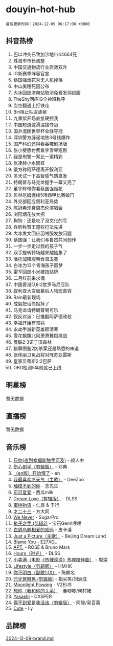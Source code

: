 # douyin-hot-hub

`最后更新时间：2024-12-09 06:17:08 +0800`

## 抖音热榜

1. 巴以冲突已致加沙地带44664死
1. 珠海市市长调整
1. 中国交通物流行业质效双升
1. iG新赛季阵容官宣
1. 蔡国强烟花秀无人机掉落
1. 中山美穗死因公布
1. 大冰回应济南站取消免费发羽绒服
1. TheShy回应iG全神班称呼
1. 当空翻遇上打铁花
1. Bin阻止队友虐泉
1. 九重紫开场直接硬控我
1. 中国短道速滑混接夺冠
1. 国乒混团世界杯全胜夺冠
1. 深圳警方辟谣地铁3号线爆炸
1. 国产科幻还得看吞噬剧场版
1. 张小斐愿付费看李雪琴短剧
1. 我是刑警一案比一案精彩
1. 张凌赫小水同框
1. 俄方称阿萨德离开叙利亚
1. 冬天试一下高智感气质盘发
1. 特朗普与马克龙握手一幕又亮了
1. 董宇辉带你看蔡国强烟花
1. 贝林厄姆连续5场西甲比赛破门
1. 外交部回应叙利亚局势
1. 陈冠希现身周杰伦演唱会
1. 浏阳烟花放大招
1. 狗狗：还是吃了没文化的亏
1. 许昕称赞王楚钦打法先进
1. 大冰发文回应羽绒服发放问题
1. 蔡国强：让我们与自然共同创作
1. 一步一步走过我的孩子气
1. 双手旋转转场越来越抽象了
1. 潘托加降服朝仓海卫冕
1. 白冰为13个青海孩子圆梦
1. 雷军回应小米被指贴牌
1. 二月红前来求偶
1. 中国香港队8:2胜罗马尼亚队
1. 叙利亚大变局幕后人物现真容
1. Rain最新现场
1. 成毅把话筒抠掉了
1. 马克龙请特朗普喝可乐
1. 叙反对派：已推翻阿萨德政权
1. 幸福开始有预兆
1. 永劫手游新英雄顾清寒
1. 雪花飘飘北风萧萧舞蹈挑战
1. 曼联2:3诺丁汉森林
1. 猎罪图鉴2凶杀案还是熟悉的味道
1. 张伟丽卫冕战将对阵苏亚雷斯
1. 皇家贝蒂斯2:2巴萨
1. OBD检测5年前就已上线

## 明星榜

暂无数据

## 直播榜

暂无数据

## 音乐榜

1. [只你(直到幸福能触手可及)](https://sf3-cdn-tos.douyinstatic.com/obj/tos-cn-ve-2774/o0lBkRDzFTeaVSUz3ZZSCBVtZ5DIMQGfgmEAuE) - 颜人中
1. [伤心剖半（剪辑版）](https://sf5-hl-cdn-tos.douyinstatic.com/obj/tos-cn-ve-2774/oE3a4kLafIGYPYIFXlEAefIrO0MvzyEDgbuTmC) - 邓典
1. [（en版）开始懂了](https://sf5-hl-cdn-tos.douyinstatic.com/obj/tos-cn-ve-2774/ow9G4MKH32zBIDHGvNiTAimWsAJB5QxhCIfIME) - en
1. [我最喜欢冷天气（主歌）](https://sf5-hl-cdn-tos.douyinstatic.com/obj/tos-cn-ve-2774/ogd10efzCApmGsmwZRmIKrEMfCZLg7MycZu3ew) - DeeZoo
1. [触摸不到的你](https://sf5-hl-cdn-tos.douyinstatic.com/obj/tos-cn-ve-2774/oUBR0G6KDYpIwoshClFdQfZDNBfTnrBQE7gXtN) - 念先生
1. [可可爱爱](https://sf5-hl-cdn-tos.douyinstatic.com/obj/tos-cn-ve-2774/0deb1e75aea643b9927ba26aaafa29dd) - 西瓜milk
1. [Dream Love（剪辑版）](https://sf5-hl-cdn-tos.douyinstatic.com/obj/tos-cn-ve-2774/oUn3DKyIgBFIsCFZmAMM8qSJyMtlgLfoPqyDEe) - DLSS
1. [蜜桃物语](https://sf5-hl-cdn-tos.douyinstatic.com/obj/tos-cn-ve-2774/oIhOSCZtIACtYU4XQkngiW9kCBfVD1Fz9IYeqL) - 仁辰 & 于行
1. [才二十三](https://sf5-hl-cdn-tos.douyinstatic.com/obj/tos-cn-ve-2774/okABdOmMEBYDDBvkgYQ5JfEqFtCZvQxf4aRjDI) - 方大同
1. [We Never](https://sf5-hl-cdn-tos.douyinstatic.com/obj/tos-cn-ve-2774/oYLBiAAjcW4piyuLIQDxifdGmlRbzMBd2gbsQy) - SugarPro
1. [执子之手 (剪辑2)](https://sf5-hl-cdn-tos.douyinstatic.com/obj/tos-cn-ve-2774/oUoZLQjCc31XzqsBnBQUNgeKtYPBcgbFDwtfcu) - 宝石Gem\哩哩
1. [白鸽乌鸦相爱的戏码](https://sf5-hl-cdn-tos.douyinstatic.com/obj/tos-cn-ve-2774/oMVVEf6eDAOmFtNtCsEqKpIorBDM8Nkg6TZRqC) - 皮卡潘
1. [Just a Picture（主歌）](https://sf5-hl-cdn-tos.douyinstatic.com/obj/tos-cn-ve-2774/oc0usFBZCDnAGbtQig7oCaDsQfCYjcAEfWYQkF) - Beijing Dream Land
1. [Blame You](https://sf5-hl-cdn-tos.douyinstatic.com/obj/tos-cn-ve-2774/oAceIDVL0BC2DJC0Qwi8AZnQAtBgZBbMMpfdzi) - E27XG_
1. [APT.](https://sf5-hl-cdn-tos.douyinstatic.com/obj/tos-cn-ve-2774/ooHxBnfDQIxBZontIlGfpTy5PBxCgEccFO1OMg) - ROSÉ & Bruno Mars
1. [Hours（时光）](https://sf5-hl-cdn-tos.douyinstatic.com/obj/tos-cn-ve-2774/oES9g0DgeYmDFDVCLNfBZZsnLvGF4utxCEAm1Q) - DLSS
1. [小美满（电影《热辣滚烫》热辣陪伴曲）](https://sf5-hl-cdn-tos.douyinstatic.com/obj/tos-cn-ve-2774/o0GAn2lSgfZIDUgtevCGDQYnFg4CwnrBaxbTZL) - 周深
1. [Lifestyle（剪辑版）](https://sf5-hl-cdn-tos.douyinstatic.com/obj/tos-cn-ve-2774/owfqGgjwG3V5lCLaAIezFMeg3LtuKNBaZKgzPV) - HMHK
1. [你不明白（副歌1.1X）](https://sf5-hl-cdn-tos.douyinstatic.com/obj/tos-cn-ve-2774/o4LBQK7fIoonFBCeIzPNZvHDgEDtQ2ErnrKvM1) - 陈麒名
1. [时光晃呀晃 (剪辑版)](https://sf5-hl-cdn-tos.douyinstatic.com/obj/tos-cn-ve-2774/o8ACeQem3gwI1x3GIYGAfKG0LJebKFRJDwRwyW) - 指尖笑/刘洲成
1. [Moonlight Flowing](https://sf5-hl-cdn-tos.douyinstatic.com/obj/tos-cn-ve-2774/oopZsCtRnQgOhEYmv9FfBBgwmeaQmWQQZED9tN) - VZEUS
1. [想你（我和你的关系）](https://sf5-hl-cdn-tos.douyinstatic.com/obj/tos-cn-ve-2774/o8QxhcOBDYYX0zqKCjFVQXZ3RBffnRBQEogitG) - 董唧唧/何村猪
1. [Yasashi](https://sf5-hl-cdn-tos.douyinstatic.com/obj/tos-cn-ve-2774/oEIqAlutRBGQZgZf2VMCuFEBmaD2bgJG6fCQaQ) - CXSPER
1. [得不到爱是我活该（剪辑版）](https://sf5-hl-cdn-tos.douyinstatic.com/obj/tos-cn-ve-2774/os0cIhiBc3fAa9kPjzM5WTrMggiK3sBnZDAwpQ) - 阿發/吴百萬
1. [Cute](https://sf5-hl-cdn-tos.douyinstatic.com/obj/tos-cn-ve-2774/o4IbIzHWKAAB4wsS5qMBRiiAlEBGTpQRNfFvuo) - Ly

## 品牌榜

[2024-12-09-brand.md](2024-12-09-brand.md)
